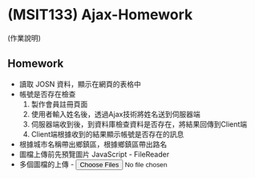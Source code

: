 # (MSIT133) Ajax-Homework
(作業說明)

## Homework
- 讀取 JOSN 資料，顯示在網頁的表格中
- 帳號是否存在檢查
   1. 製作會員註冊頁面
   2. 使用者輸入姓名後，透過Ajax技術將姓名送到伺服器端
   3. 伺服器端收到後，到資料庫檢查資料是否存在，將結果回傳到Client端
   4. Client端根據收到的結果顯示帳號是否存在的訊息
- 根據城市名稱帶出鄉鎮區，根據鄉鎮區帶出路名
- 圖檔上傳前先預覽圖片 JavaScript - FileReader
- 多個圖檔的上傳 - <input type="file" multiple>

